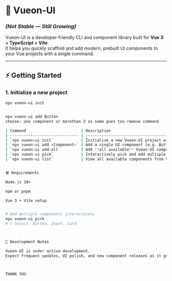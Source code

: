 # 🚀 Vueon-UI  
### *(Not Stable — Still Growing)*

Vueon-UI is a developer-friendly CLI and component library built for **Vue 3 + TypeScript + Vite**.  
It helps you quickly scaffold and add modern, prebuilt UI components to your Vue projects with a single command.

---

## ⚡️ Getting Started

### 1. Initialize a new project
```bash
npx vueon-ui init


npx vueon-ui add Button
choose: one component or morethan 2 as some goes too remove command

| Command                        | Description                                                        |
| ------------------------------ | ------------------------------------------------------------------ |
| `npx vueon-ui init`            | Initialize a new Vueon-UI project with guided setup                |
| `npx vueon-ui add <Component>` | Add a single UI component (e.g. Button, Input, etc.)               |
| `npx vueon-ui add-all`         | Add **all available** Vueon-UI components at once                  |
| `npx vueon-ui pick`            | Interactively pick and add multiple components using a checkbox UI |
| `npx vueon-ui list`            | View all available components from Vueon-UI                        |


🛠 Requirements

Node.js 18+

npm or pnpm

Vue 3 + Vite setup


# Add multiple components interactively
npx vueon-ui pick
# → Select: Button, Input, Card



🔄 Development Notes

Vueon-UI is under active development.
Expect frequent updates, UI polish, and new component releases as it grows. 🌱



THANK YOU